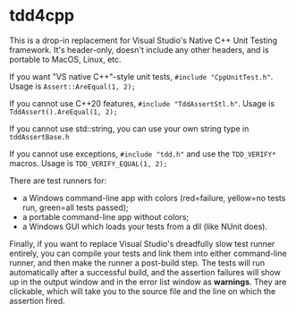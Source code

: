 # tdd4cpp

This is a drop-in replacement for Visual Studio's Native C++ Unit Testing framework.
It's header-only, doesn't include any other headers, and is portable to MacOS, Linux, etc.

If you want "VS native C++"-style unit tests, ```#include "CppUnitTest.h"```. Usage is ```Assert::AreEqual(1, 2);```

If you cannot use C++20 features, ```#include "TddAssertStl.h"```. Usage is ```TddAssert().AreEqual(1, 2);```

If you cannot use std::string, you can use your own string type in ```tddAssertBase.h```

If you cannot use exceptions, ```#include "tdd.h"``` and use the ```TDD_VERIFY*``` macros.  Usage is ```TDD_VERIFY_EQUAL(1, 2);```


There are test runners for:
 - a Windows command-line app with colors (red=failure, yellow=no tests run, green=all tests passed);
 - a portable command-line app without colors;
 - a Windows GUI which loads your tests from a dll (like NUnit does).


Finally, if you want to replace Visual Studio's dreadfully slow test runner entirely, you can compile your tests and link them into either command-line runner, and then make the runner a post-build step.
The tests will run automatically after a successful build, and the assertion failures will show up in the output window and in the error list window as **warnings**. 
They are clickable, which will take you to the source file and the line on which the assertion fired.
